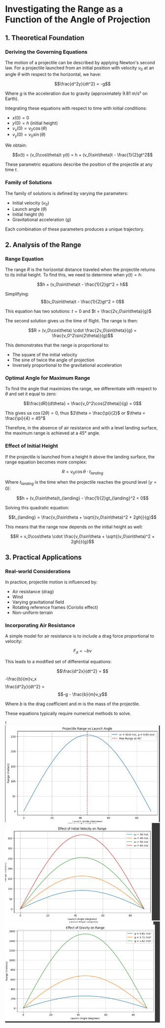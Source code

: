 # Investigating the Range as a Function of the Angle of Projection
 
## 1. Theoretical Foundation
 
### Deriving the Governing Equations
 
The motion of a projectile can be described by applying Newton's second law. For a projectile launched from an initial position with velocity $v_0$ at an angle $\theta$ with respect to the horizontal, we have:
 


 

$$\frac{d^2y}{dt^2} = -g$$
 
Where $g$ is the acceleration due to gravity (approximately 9.81 m/s² on Earth).
 
Integrating these equations with respect to time with initial conditions:
- $x(0) = 0$
- $y(0) = h$ (initial height)
- $v_x(0) = v_0\cos(\theta)$
- $v_y(0) = v_0\sin(\theta)$
 
We obtain:
 
$$x(t) = (v_0\cos\theta)t
y(t) = h + (v_0\sin\theta)t - \frac{1}{2}gt^2$$
 
These parametric equations describe the position of the projectile at any time $t$.
 
### Family of Solutions
 
The family of solutions is defined by varying the parameters:
- Initial velocity ($v_0$)
- Launch angle ($\theta$)
- Initial height ($h$)
- Gravitational acceleration ($g$)
 
Each combination of these parameters produces a unique trajectory.
 
## 2. Analysis of the Range
 
### Range Equation
 
The range $R$ is the horizontal distance traveled when the projectile returns to its initial height. To find this, we need to determine when $y(t) = h$:
 
$$h + (v_0\sin\theta)t - \frac{1}{2}gt^2 = h$$
 
Simplifying:
$$(v_0\sin\theta)t - \frac{1}{2}gt^2 = 0$$
 
This equation has two solutions: $t = 0$ and $t = \frac{2v_0\sin\theta}{g}$
 
The second solution gives us the time of flight. The range is then:
 
$$R = (v_0\cos\theta) \cdot \frac{2v_0\sin\theta}{g} = \frac{v_0^2\sin(2\theta)}{g}$$
 
This demonstrates that the range is proportional to:
- The square of the initial velocity
- The sine of twice the angle of projection
- Inversely proportional to the gravitational acceleration
 
### Optimal Angle for Maximum Range
 
To find the angle that maximizes the range, we differentiate with respect to $\theta$ and set it equal to zero:
 
$$\frac{dR}{d\theta} = \frac{v_0^2\cos(2\theta)}{g} = 0$$
 
This gives us $\cos(2\theta) = 0$, thus $2\theta = \frac{\pi}{2}$ or $\theta = \frac{\pi}{4} = 45°$
 
Therefore, in the absence of air resistance and with a level landing surface, the maximum range is achieved at a 45° angle.
 
### Effect of Initial Height
 
If the projectile is launched from a height $h$ above the landing surface, the range equation becomes more complex:
 
$$R = v_0\cos\theta \cdot t_{landing}$$
 
Where $t_{landing}$ is the time when the projectile reaches the ground level ($y = 0$):
 
$$h + (v_0\sin\theta)t_{landing} - \frac{1}{2}gt_{landing}^2 = 0$$
 
Solving this quadratic equation:
 
$$t_{landing} = \frac{v_0\sin\theta + \sqrt{(v_0\sin\theta)^2 + 2gh}}{g}$$
 
This means that the range now depends on the initial height as well:
 
$$R = v_0\cos\theta \cdot \frac{v_0\sin\theta + \sqrt{(v_0\sin\theta)^2 + 2gh}}{g}$$
 
## 3. Practical Applications
 
### Real-world Considerations
 
In practice, projectile motion is influenced by:
- Air resistance (drag)
- Wind
- Varying gravitational field
- Rotating reference frames (Coriolis effect)
- Non-uniform terrain
 
### Incorporating Air Resistance
 
A simple model for air resistance is to include a drag force proportional to velocity:
 
$$F_d = -bv$$
 
This leads to a modified set of differential equations:
 
$$\frac{d^2x}{dt^2} = $$-\frac{b}{m}v_x$$
$$\frac{d^2y}{dt^2} = $$-g - \frac{b}{m}v_y$$
 
Where $b$ is the drag coefficient and $m$ is the mass of the projectile.
 
These equations typically require numerical methods to solve.
 

! ![alt text](image.png)
 ![alt text](image-1.png)
 ![alt text](image-2.png)
